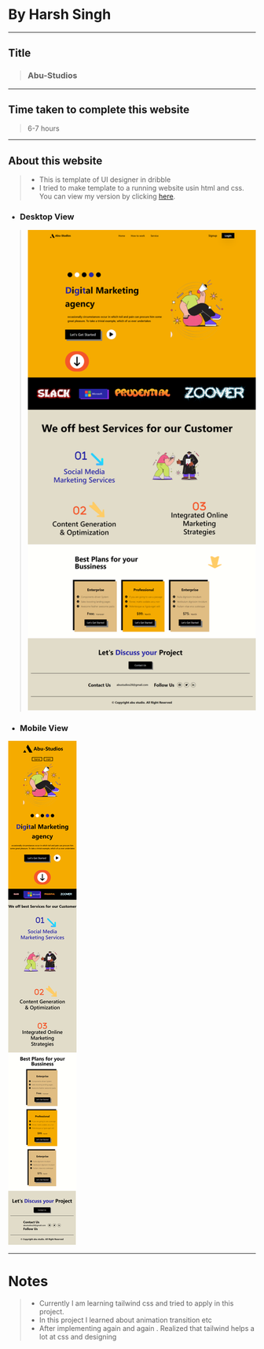 # By Harsh Singh
____
## Title

>  ### Abu-Studios
---
## Time taken to complete this website
  > 6-7 hours
  ---
## About this website
 >* This is template of UI designer in dribble 
 >* I tried to make template to a running website usin html and css. You can view my version by clicking [here](https://abu-studios.netlify.app/).



  * ### Desktop View

> <img src='https://raw.githubusercontent.com/harshdev-7275/Abu-studios/main/img/desktop.png' width=''  />

       







  * ### Mobile View

  <img src='https://raw.githubusercontent.com/harshdev-7275/Abu-studios/main/img/mobileview.png' width=''  />


---



# Notes

 >* Currently I am learning tailwind css and tried to apply in this project.
 >* In this project I learned about animation transition etc
 >* After implementing again and again . Realized that tailwind helps a lot at css and designing 

      
